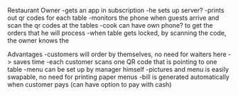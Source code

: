 
Restaurant Owner
-gets an app in subscription
-he sets up server?
-prints out qr codes for each table
-monitors the phone when guests arrive and scan the qr codes at the tables
-cook can have own phone? to get the orders that he will process
-when table gets locked, by scanning the code, the owner knows the 

Advantages
-customers will order by themselves, no need for waiters here -> saves time
-each customer scans one QR code that is pointing to one table
-menu can be set up by manager himself
-pictures and menu is easily swapable, no need for printing paper menus
-bill is generated automatically when customer pays (can have option to pay with cash)
